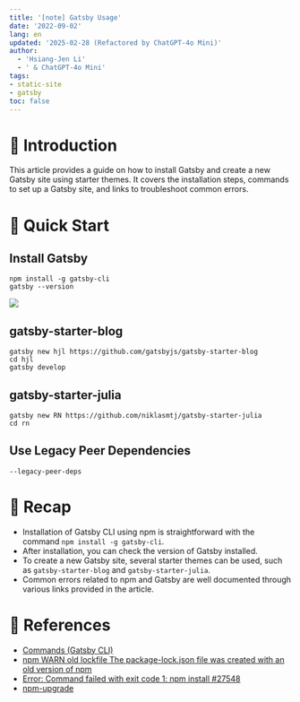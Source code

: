 ```yaml
---
title: '[note] Gatsby Usage'
date: '2022-09-02'
lang: en
updated: '2025-02-28 (Refactored by ChatGPT-4o Mini)'
author:
  - 'Hsiang-Jen Li'
  - ' & ChatGPT-4o Mini'
tags:
- static-site
- gatsby
toc: false
---
```


# 📌 Introduction
This article provides a guide on how to install Gatsby and create a new Gatsby site using starter themes. It covers the installation steps, commands to set up a Gatsby site, and links to troubleshoot common errors.
<!-- more -->

# 🚀 Quick Start
## Install Gatsby
```shell=
npm install -g gatsby-cli
gatsby --version
```

![](https://i.imgur.com/GqF5btJ.png)

## gatsby-starter-blog
```shell=
gatsby new hjl https://github.com/gatsbyjs/gatsby-starter-blog
cd hjl
gatsby develop
```

## gatsby-starter-julia
```shell
gatsby new RN https://github.com/niklasmtj/gatsby-starter-julia
cd rn
```

## Use Legacy Peer Dependencies
```shell
--legacy-peer-deps
```

# 🔁 Recap
- Installation of Gatsby CLI using npm is straightforward with the command `npm install -g gatsby-cli`.
- After installation, you can check the version of Gatsby installed.
- To create a new Gatsby site, several starter themes can be used, such as `gatsby-starter-blog` and `gatsby-starter-julia`.
- Common errors related to npm and Gatsby are well documented through various links provided in the article.

# 🔗 References
- [Commands (Gatsby CLI)](https://www.gatsbyjs.com/docs/reference/gatsby-cli/)
- [npm WARN old lockfile The package-lock.json file was created with an old version of npm](https://stackoverflow.com/questions/68260784/npm-warn-old-lockfile-the-package-lock-json-file-was-created-with-an-old-version)
- [Error: Command failed with exit code 1: npm install #27548](https://github.com/gatsbyjs/gatsby/issues/27548)
- [npm-upgrade](https://www.npmjs.com/package/npm-upgrade)
